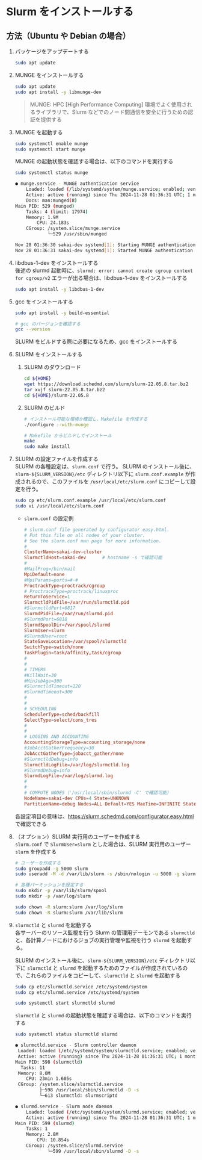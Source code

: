 # Slurm をインストールする

## 方法（Ubuntu や Debian の場合）

1. パッケージをアップデートする
    ```bash
    sudo apt update
    ```

1. MUNGE をインストールする
    ```bash
    sudo apt update
    sudo apt install -y libmunge-dev
    ```

    > MUNGE: HPC [High Performance Computing] 環境でよく使用されるライブラリで、Slurm などでのノード間通信を安全に行うための認証を提供する

1. MUNGE を起動する
    ```bash
    sudo systemctl enable munge
    sudo systemctl start munge
    ```

    MUNGE の起動状態を確認する場合は、以下のコマンドを実行する
    ```bash
    sudo systemctl status munge
    ```
    ```bash
    ● munge.service - MUNGE authentication service
        Loaded: loaded (/lib/systemd/system/munge.service; enabled; vendor preset: enabled)
        Active: active (running) since Thu 2024-11-28 01:36:31 UTC; 1 months 1 days ago
        Docs: man:munged(8)
    Main PID: 529 (munged)
        Tasks: 4 (limit: 17974)
        Memory: 1.9M
            CPU: 24.183s
        CGroup: /system.slice/munge.service
                └─529 /usr/sbin/munged

    Nov 28 01:36:30 sakai-dev systemd[1]: Starting MUNGE authentication service...
    Nov 28 01:36:31 sakai-dev systemd[1]: Started MUNGE authentication service.
    ```

1. libdbus-1-dev をインストールする<br>
    後述の slurmd 起動時に、`slurmd: error: cannot create cgroup context for cgroup/v2` エラーが出る場合は、libdbus-1-dev をインストールする
    ```bash
    sudo apt install -y libdbus-1-dev
    ```

1. gcc をインストールする
    ```bash
    sudo apt install -y build-essential
    ```
    ```bash
    # gcc のバージョンを確認する
    gcc --version
    ```
    SLURM をビルドする際に必要になるため、gcc をインストールする

1. SLURM をインストールする
    1. SLURM のダウンロード
        ```bash
        cd ${HOME}
        wget https://download.schedmd.com/slurm/slurm-22.05.8.tar.bz2
        tar xvjf slurm-22.05.8.tar.bz2
        cd ${HOME}/slurm-22.05.8
        ```

    1. SLURM のビルド
        ```bash
        # インストール可能な環境か確認し、Makefile を作成する
        ./configure --with-munge

        # Makefile からビルドしてインストール
        make
        sudo make install
        ```

1. SLURM の設定ファイルを作成する<br>
    SLURM の各種設定は、`slurm.conf` で行う。
    SLURM のインストール後に、`slurm-${SLURM_VERSION}/etc` ディレクトリ以下に `slurm.conf.example` が作成されるので、このファイルを `/usr/local/etc/slurm.conf` にコピーして設定を行う。

    ```bash
    sudo cp etc/slurm.conf.example /usr/local/etc/slurm.conf
    sudo vi /usr/local/etc/slurm.conf
    ```

    - `slurm.conf` の設定例
        ```conf
        # slurm.conf file generated by configurator easy.html.
        # Put this file on all nodes of your cluster.
        # See the slurm.conf man page for more information.
        #
        ClusterName=sakai-dev-cluster
        SlurmctldHost=sakai-dev      # hostname -s で確認可能
        #
        #MailProg=/bin/mail
        MpiDefault=none
        #MpiParams=ports=#-#
        ProctrackType=proctrack/cgroup
        # ProctrackType=proctrack/linuxproc
        ReturnToService=1
        SlurmctldPidFile=/var/run/slurmctld.pid
        #SlurmctldPort=6817
        SlurmdPidFile=/var/run/slurmd.pid
        #SlurmdPort=6818
        SlurmdSpoolDir=/var/spool/slurmd
        SlurmUser=slurm
        #SlurmdUser=root
        StateSaveLocation=/var/spool/slurmctld
        SwitchType=switch/none
        TaskPlugin=task/affinity,task/cgroup
        #
        #
        # TIMERS
        #KillWait=30
        #MinJobAge=300
        #SlurmctldTimeout=120
        #SlurmdTimeout=300
        #
        #
        # SCHEDULING
        SchedulerType=sched/backfill
        SelectType=select/cons_tres
        #
        #
        # LOGGING AND ACCOUNTING
        AccountingStorageType=accounting_storage/none
        #JobAcctGatherFrequency=30
        JobAcctGatherType=jobacct_gather/none
        #SlurmctldDebug=info
        SlurmctldLogFile=/var/log/slurmctld.log
        #SlurmdDebug=info
        SlurmdLogFile=/var/log/slurmd.log
        #
        #
        # COMPUTE NODES（'/usr/local/sbin/slurmd -C' で確認可能）
        NodeName=sakai-dev CPUs=4 State=UNKNOWN
        PartitionName=debug Nodes=ALL Default=YES MaxTime=INFINITE State=UP
        ```

    各設定項目の意味は、https://slurm.schedmd.com/configurator.easy.html で確認できる

1. （オプション）SLURM 実行用のユーザーを作成する<br>
    `slurm.conf` で `SlurmUser=slurm` とした場合は、SLURM 実行用のユーザー `slurm` を作成する
    ```bash
    # ユーザーを作成する
    sudo groupadd -g 5000 slurm
    sudo useradd -M -d /var/lib/slurm -s /sbin/nologin -u 5000 -g slurm slurm
    ```
    ```bash
    # 各種パーミッションを設定する
    sudo mkdir -p /var/lib/slurm/spool
    sudo mkdir -p /var/log/slurm

    sudo chown -R slurm:slurm /var/log/slurm
    sudo chown -R slurm:slurm /var/lib/slurm
    ```

1. `slurmctld` と `slurmd` を起動する<br>
    各サーバーのリソース監視を行う Slurm の管理用デーモンである `slurmctld` と、各計算ノードにおけるジョブの実行管理や監視を行う `slurmd` を起動する。

    SLURM のインストール後に、`slurm-${SLURM_VERSION}/etc` ディレクトリ以下に `slurmctld` と `slurmd` を起動するためのファイルが作成されているので、これらのファイルをコピーして、`slurmctld` と `slurmd` を起動する
    ```bash
    sudo cp etc/slurmctld.service /etc/systemd/system
    sudo cp etc/slurmd.service /etc/systemd/system
    ```
    ```bash
    sudo systemctl start slurmctld slurmd
    ```

    `slurmctld` と `slurmd` の起動状態を確認する場合は、以下のコマンドを実行する
    ```bash
    sudo systemctl status slurmctld slurmd
    ```
    ```bash
    ● slurmctld.service - Slurm controller daemon
     Loaded: loaded (/etc/systemd/system/slurmctld.service; enabled; vendor preset: enabled)
     Active: active (running) since Thu 2024-11-28 01:36:31 UTC; 1 months 1 days ago
   Main PID: 598 (slurmctld)
      Tasks: 11
     Memory: 8.0M
        CPU: 23min 1.605s
     CGroup: /system.slice/slurmctld.service
             ├─598 /usr/local/sbin/slurmctld -D -s
             └─613 slurmctld: slurmscriptd

    ● slurmd.service - Slurm node daemon
        Loaded: loaded (/etc/systemd/system/slurmd.service; enabled; vendor preset: enabled)
        Active: active (running) since Thu 2024-11-28 01:36:31 UTC; 1 months 1 days ago
    Main PID: 599 (slurmd)
        Tasks: 1
        Memory: 2.8M
            CPU: 10.854s
        CGroup: /system.slice/slurmd.service
                └─599 /usr/local/sbin/slurmd -D -s
    ```
